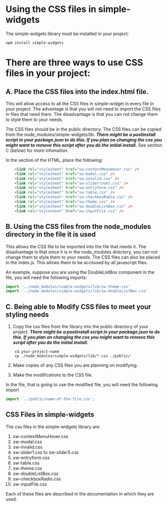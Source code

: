 # Using the CSS files in simple-widgets

The simple-widgets library must be installed in your project:

```
npm install simple-widgets
```

# There are three ways to use CSS files in your project:

## A. Place the CSS files into the index.html file.

This will allow access to all the CSS files in simple-widget in every file in your project.
The advantage is that you will not need to import the CSS files in files that need them.
The disadvantage is that you can not change them to style them to your needs.

The CSS files should be in the public directory.  The CSS files can be copied from the node_modules/simple-widgets/lib.  ***There might be a postinstall script in your package.json to do this.  If you plan on changing the css you might want to remove this script after you do the initial install.***  See section C (below) for more infomation.

In the <head> section of the HTML, place the following:
```html
    <link rel="stylesheet" href="sw-contextMenuHover.css" />
    <link rel="stylesheet" href="sw-modal.css" />
    <link rel="stylesheet" href="sw-invalid.css" />
    <link rel="stylesheet" href="sw-slider(num).css" />
    <link rel="stylesheet" href="sw-entryform.css" />
    <link rel="stylesheet" href="sw-table.css" />
    <link rel="stylesheet" href="sw-checkboxRadio.css" />
    <link rel="stylesheet" href="sw-theme.css" />
    <link rel="stylesheet" href="sw-doubleListBox.css" />
    <link rel="stylesheet" href="sw-inputFile.css" />
```

## B. Using the CSS files from the node_modules directory in the file it is used

This allows the CSS file to be imported into the file that needs it.  The disadvantage is that since it is in the node_modules directory, you can not change them to style them to your needs.  The CSS files can also be placed in the index.js.  This allows them to be accessed by all javascript files.

An example, suppose you are using the DoubleListBox component in the file, you will need the following imports:

```javascript
import '../node_modules/simple-widgets/lib/sw-theme.css'
import '../node_modules/simple-widgets/lib/sw-doubleListBox.css'
```

## C. Being able to Modify CSS files to meet your styling needs

1. Copy the css files from the library into the public directory of your project.  ***There might be a postinstall script in your package.json to do this.  If you plan on changing the css you might want to remove this script after you do the initial install.***
```
    cd your-project-name
    cp ./node_modules/simple-widgets/lib/*.css ./public/
```

2.  Make copies of any CSS files you are planning on modifying.

3.  Make the modifications to the CSS file.

In the file, that is going to use the modified file, you will need the following import

```javascript
import '../public/name-of-the-file.css';
```

## CSS Files in simple-widgets

The css files in the simple-widgets library are:

1. sw-contextMenuHover.css
2. sw-modal.css
3. sw-invalid.css
4. sw-slider1.css to sw-slider5.css
5. sw-entryform.css
6. sw-table.css
7. sw-theme.css
8. sw-doubleListBox.css
9. sw-checkboxRadio.css
10. sw-inputFile.css

Each of these files are described in the documentation in which they are used.
